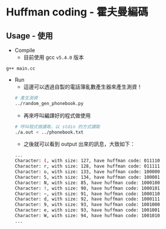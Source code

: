 # Huffman coding - 霍夫曼編碼

## Usage - 使用

* Compile
    * 目前使用 gcc `v5.4.0` 版本
```bash
g++ main.cc
```

* Run 
    * 這邊可以透過自製的電話簿亂數產生器來產生測資！
    ```bash
    # 產生測資
    ../random_gen_phonebook.py 
    ```
    * 再來呼叫編譯好的程式做使用
    ```bash
    # 呼叫程式做讀取，以 stdin 的方式讀取
    ./a.out < ../phonebook.txt
    ```
    * 之後就可以看到 output 出來的訊息，大致如下：
    ```bash
    ...
    Character: (, with size: 127, have huffman code: 011110
    Character: r, with size: 128, have huffman code: 011111
    Character: o, with size: 133, have huffman code: 100000
    Character: 5, with size: 134, have huffman code: 100001
    Character: N, with size: 85, have huffman code: 1000100
    Character: !, with size: 90, have huffman code: 1000101
    Character: ~, with size: 91, have huffman code: 1000110
    Character: d, with size: 92, have huffman code: 1000111
    Character: 9, with size: 93, have huffman code: 1001000
    Character: e, with size: 93, have huffman code: 1001001
    Character: W, with size: 94, have huffman code: 1001010
    ...
    ```